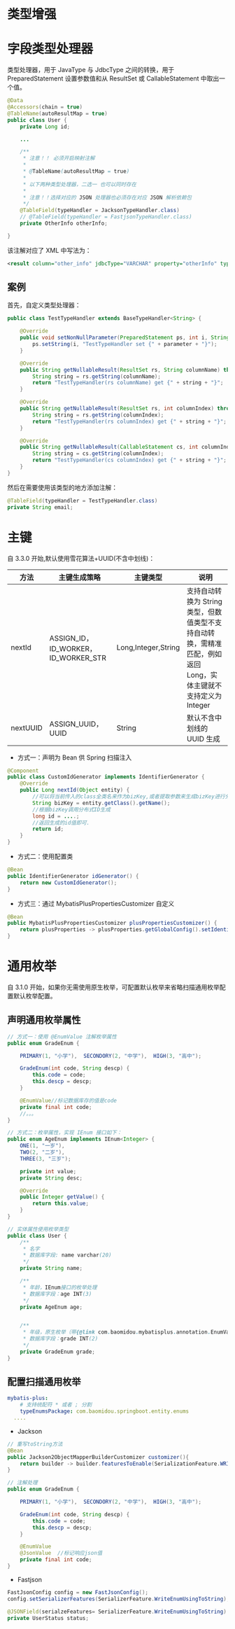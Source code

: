 # 类型增强

# 字段类型处理器

类型处理器，用于 JavaType 与 JdbcType 之间的转换，用于 PreparedStatement 设置参数值和从 ResultSet 或 CallableStatement 中取出一个值。

```java
@Data
@Accessors(chain = true)
@TableName(autoResultMap = true)
public class User {
    private Long id;

    ...

    /**
     * 注意！！ 必须开启映射注解
     *
     * @TableName(autoResultMap = true)
     *
     * 以下两种类型处理器，二选一 也可以同时存在
     *
     * 注意！！选择对应的 JSON 处理器也必须存在对应 JSON 解析依赖包
     */
    @TableField(typeHandler = JacksonTypeHandler.class)
    // @TableField(typeHandler = FastjsonTypeHandler.class)
    private OtherInfo otherInfo;

}
```

该注解对应了 XML 中写法为：

```xml
<result column="other_info" jdbcType="VARCHAR" property="otherInfo" typeHandler="com.baomidou.mybatisplus.extension.handlers.JacksonTypeHandler" />
```

## 案例

首先，自定义类型处理器：

```java
public class TestTypeHandler extends BaseTypeHandler<String> {

    @Override
    public void setNonNullParameter(PreparedStatement ps, int i, String parameter, JdbcType jdbcType) throws SQLException {
        ps.setString(i, "TestTypeHandler set {" + parameter + "}");
    }

    @Override
    public String getNullableResult(ResultSet rs, String columnName) throws SQLException {
        String string = rs.getString(columnName);
        return "TestTypeHandler(rs columnName) get {" + string + "}";
    }

    @Override
    public String getNullableResult(ResultSet rs, int columnIndex) throws SQLException {
        String string = rs.getString(columnIndex);
        return "TestTypeHandler(rs columnIndex) get {" + string + "}";
    }

    @Override
    public String getNullableResult(CallableStatement cs, int columnIndex) throws SQLException {
        String string = cs.getString(columnIndex);
        return "TestTypeHandler(cs columnIndex) get {" + string + "}";
    }
}
```

然后在需要使用该类型的地方添加注解：

```java
@TableField(typeHandler = TestTypeHandler.class)
private String email;
```

# 主键

自 3.3.0 开始,默认使用雪花算法+UUID(不含中划线)：

| 方法     | 主键生成策略                        | 主键类型            | 说明                                                                                                            |
| -------- | ----------------------------------- | ------------------- | --------------------------------------------------------------------------------------------------------------- |
| nextId   | ASSIGN_ID，ID_WORKER，ID_WORKER_STR | Long,Integer,String | 支持自动转换为 String 类型，但数值类型不支持自动转换，需精准匹配，例如返回 Long，实体主键就不支持定义为 Integer |
| nextUUID | ASSIGN_UUID，UUID                   | String              | 默认不含中划线的 UUID 生成                                                                                      |

- 方式一：声明为 Bean 供 Spring 扫描注入

```java
@Component
public class CustomIdGenerator implements IdentifierGenerator {
    @Override
    public Long nextId(Object entity) {
      	//可以将当前传入的class全类名来作为bizKey,或者提取参数来生成bizKey进行分布式Id调用生成.
      	String bizKey = entity.getClass().getName();
        //根据bizKey调用分布式ID生成
        long id = ....;
      	//返回生成的id值即可.
        return id;
    }
}
```

- 方式二：使用配置类

```java
@Bean
public IdentifierGenerator idGenerator() {
    return new CustomIdGenerator();
}
```

- 方式三：通过 MybatisPlusPropertiesCustomizer 自定义

```java
@Bean
public MybatisPlusPropertiesCustomizer plusPropertiesCustomizer() {
    return plusProperties -> plusProperties.getGlobalConfig().setIdentifierGenerator(new CustomIdGenerator());
}
```

# 通用枚举

自 3.1.0 开始，如果你无需使用原生枚举，可配置默认枚举来省略扫描通用枚举配置默认枚举配置。

## 声明通用枚举属性

```java
// 方式一：使用 @EnumValue 注解枚举属性
public enum GradeEnum {

    PRIMARY(1, "小学"),  SECONDORY(2, "中学"),  HIGH(3, "高中");

    GradeEnum(int code, String descp) {
        this.code = code;
        this.descp = descp;
    }

    @EnumValue//标记数据库存的值是code
    private final int code;
    //。。。
}

// 方式二：枚举属性，实现 IEnum 接口如下：
public enum AgeEnum implements IEnum<Integer> {
    ONE(1, "一岁"),
    TWO(2, "二岁"),
    THREE(3, "三岁");

    private int value;
    private String desc;

    @Override
    public Integer getValue() {
        return this.value;
    }
}

// 实体属性使用枚举类型
public class User {
    /**
     * 名字
     * 数据库字段: name varchar(20)
     */
    private String name;

    /**
     * 年龄，IEnum接口的枚举处理
     * 数据库字段：age INT(3)
     */
    private AgeEnum age;


    /**
     * 年级，原生枚举（带{@link com.baomidou.mybatisplus.annotation.EnumValue}):
     * 数据库字段：grade INT(2)
     */
    private GradeEnum grade;
}
```

## 配置扫描通用枚举

```yml
mybatis-plus:
    # 支持统配符 * 或者 ; 分割
    typeEnumsPackage: com.baomidou.springboot.entity.enums
  ....
```

- Jackson

```java
// 重写toString方法
@Bean
public Jackson2ObjectMapperBuilderCustomizer customizer(){
    return builder -> builder.featuresToEnable(SerializationFeature.WRITE_ENUMS_USING_TO_STRING);
}

// 注解处理
public enum GradeEnum {

    PRIMARY(1, "小学"),  SECONDORY(2, "中学"),  HIGH(3, "高中");

    GradeEnum(int code, String descp) {
        this.code = code;
        this.descp = descp;
    }

    @EnumValue
  	@JsonValue	//标记响应json值
    private final int code;
}
```

- Fastjson

```java
FastJsonConfig config = new FastJsonConfig();
config.setSerializerFeatures(SerializerFeature.WriteEnumUsingToString);

@JSONField(serialzeFeatures= SerializerFeature.WriteEnumUsingToString)
private UserStatus status;
```
